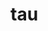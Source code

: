 # tau

<!--

Tau.Lang

Tau.Lang.Expr
Tau.Lang.Expr.Data
Tau.Lang.Expr.Code

Tau.Lang.Type
Tau.Lang.Type.Data
Tau.Lang.Type.Code

Tau.Lang.Core

Tau.Comp
Tau.Comp.Prog
Tau.Comp.Tree

Tau.Comp.TypeInference
Tau.Comp.Unification
Tau.Comp.Pipeline

Tau.Util

Tau.Eval





let
  fn
    | ("foo", Some(y)) 
        when(y == 1)    => 1
      , when(y == 2)    => 2 
      , otherwise       => 4
    | (_, None)         => 0 : Int
    | (_, _)            => 999 : Int
  in
    fn( "baz"
      , Some(2 : Int) )


let
  fn
    | ("foo", Some(y)) 
        when(y == 1) = 1
      , when(y == 2) = 2 
      , otherwise    = 4
    | (_, None)      = 0 : Int
    | (_, _)         = 999 : Int
  in
    fn( "baz"
      , Some(2 : Int) )


https://hackage.haskell.org/package/numhask

fix 
  nat' =
    ((go, n) =>
      match n with
        | succ(m) => go(succ'(m, nat'(go, m)))
        | zero    => go(zero'))
  in
    let 
      factorial(n) = 
        n.nat'( zero' => 
                  succ(zero)
              | succ'(m, x) => 
                  succ(m) * x )
      in
        factorial(3)
            


headSize : (Ord a) => a -> Option string
headSize 
  | x :: xs
      when(x > 100) => Some("L")
    , when(x > 10)  => Some("M")
    , otherwise     => Some("S")
  | _ => None


map : (Functor f) => (a -> b) -> f a -> f b
map(f, xs) = []


((5 : int, y : int) => y | _ => 9)(3, 8)
((5 : int, y : int) => y | (_, _) => 9)(3, 8)

-->
